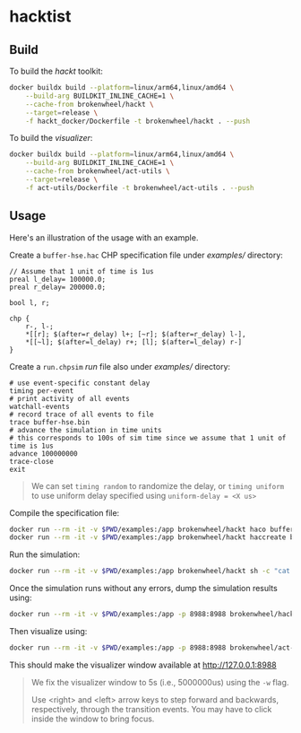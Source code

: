# hacktist

## Build

To build the _hackt_ toolkit:
```sh
docker buildx build --platform=linux/arm64,linux/amd64 \
    --build-arg BUILDKIT_INLINE_CACHE=1 \
    --cache-from brokenwheel/hackt \
    --target=release \
    -f hackt_docker/Dockerfile -t brokenwheel/hackt . --push
```

To build the _visualizer_:
```sh
docker buildx build --platform=linux/arm64,linux/amd64 \
    --build-arg BUILDKIT_INLINE_CACHE=1 \
    --cache-from brokenwheel/act-utils \
    --target=release \
    -f act-utils/Dockerfile -t brokenwheel/act-utils . --push
```

## Usage
Here's an illustration of the usage with an example.

Create a `buffer-hse.hac` CHP specification file under _examples/_ directory:
```
// Assume that 1 unit of time is 1us
preal l_delay= 100000.0;
preal r_delay= 200000.0;

bool l, r;

chp {
    r-, l-;
    *[[r]; $(after=r_delay) l+; [~r]; $(after=r_delay) l-],
    *[[~l]; $(after=l_delay) r+; [l]; $(after=l_delay) r-]
}
```

Create a `run.chpsim` _run_ file also under _examples/_ directory:
```
# use event-specific constant delay
timing per-event
# print activity of all events
watchall-events
# record trace of all events to file
trace buffer-hse.bin
# advance the simulation in time units
# this corresponds to 100s of sim time since we assume that 1 unit of time is 1us
advance 100000000
trace-close
exit
```
> We can set `timing random` to randomize the delay, or
> `timing uniform` to use uniform delay specified using `uniform-delay = <X us>`

Compile the specification file:
```sh
docker run --rm -it -v $PWD/examples:/app brokenwheel/hackt haco buffer-hse.hac buffer-hse.haco
docker run --rm -it -v $PWD/examples:/app brokenwheel/hackt haccreate buffer-hse.haco buffer-hse.hacc
```

Run the simulation:
```sh
docker run --rm -it -v $PWD/examples:/app brokenwheel/hackt sh -c "cat run.chpsim | hacchpsim buffer-hse.hacc"
```

Once the simulation runs without any errors, dump the simulation results using:
```sh
docker run --rm -it -v $PWD/examples:/app -p 8988:8988 brokenwheel/hackt hacdump.sh -d buffer-hse.dot -t buffer-hse.out -b buffer-hse.bin -s chp buffer-hse.hacc
```

Then visualize using:
```sh
docker run --rm -it -v $PWD/examples:/app -p 8988:8988 brokenwheel/act-utils buffer-hse -s -w 5000000
```
This should make the visualizer window available at http://127.0.0.1:8988
> We fix the visualizer window to 5s (i.e., 5000000us) using the `-w` flag.
> 
> Use &lt;right&gt; and &lt;left&gt; arrow keys to step forward and backwards, respectively, through the transition events.
> You may have to click inside the window to bring focus.
